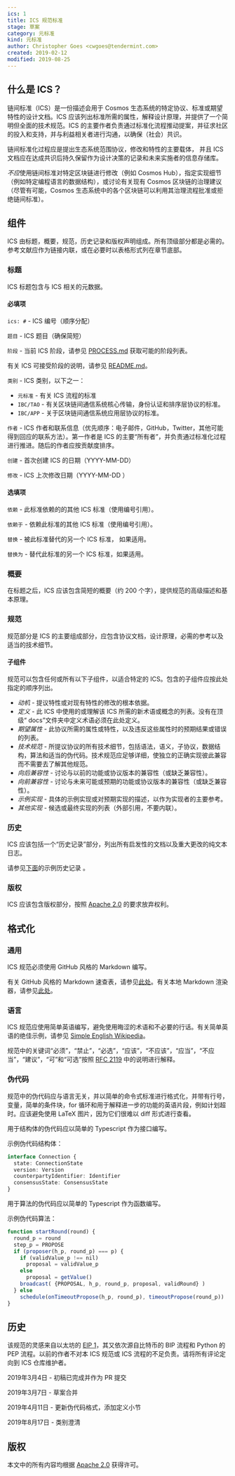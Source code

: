 ```yaml
---
ics: 1
title: ICS 规范标准
stage: 草案
category: 元标准
kind: 元标准
author: Christopher Goes <cwgoes@tendermint.com>
created: 2019-02-12
modified: 2019-08-25
---
```


## 什么是 ICS？

链间标准（ICS）是一份描述会用于 Cosmos 生态系统的特定协议、标准或期望特性的设计文档。ICS 应该列出标准所需的属性，解释设计原理，并提供了一个简明但全面的技术规范。ICS 的主要作者负责通过标准化流程推动提案，并征求社区的投入和支持，并与利益相关者进行沟通，以确保（社会）共识。

链间标准化过程应是提出生态系统范围协议，修改和特性的主要载体， 并且 ICS 文档应在达成共识后持久保留作为设计决策的记录和未来实施者的信息存储库。

*不应*使用链间标准对特定区块链进行修改（例如 Cosmos Hub），指定实现细节（例如特定编程语言的数据结构），或讨论有关现有 Cosmos 区块链的治理建议（尽管有可能，Cosmos 生态系统中的各个区块链可以利用其治理流程批准或拒绝链间标准）。

## 组件

ICS 由标题，概要，规范，历史记录和版权声明组成。所有顶级部分都是必需的。参考文献应作为链接内联，或在必要时以表格形式列在章节底部。

### 标题

ICS 标题包含与 ICS 相关的元数据。

#### 必填项

`ics: #` - ICS 编号（顺序分配）

`题目` - ICS 题目（确保简短）

`阶段` - 当前 ICS 阶段，请参见 [PROCESS.md](../../PROCESS.md) 获取可能的阶段列表。

有关 ICS 可接受阶段的说明，请参见 [README.md](../../README.md)。

`类别` - ICS 类别，以下之一：

- `元标准` - 有关 ICS 流程的标准
- `IBC/TAO` - 有关区块链间通信系统核心传输，身份认证和排序层协议的标准。
- `IBC/APP` - 关于区块链间通信系统应用层协议的标准。

`作者` - ICS 作者和联系信息（优先顺序：电子邮件，GitHub，Twitter，其他可能得到回应的联系方法）。第一作者是 ICS 的主要“所有者”，并负责通过标准化过程进行推进。随后的作者应按贡献度排序。

`创建` - 首次创建 ICS 的日期（YYYY-MM-DD）

`修改` - ICS 上次修改日期（YYYY-MM-DD ）

#### 选填项

`依赖` - 此标准依赖的的其他 ICS 标准（使用编号引用）。

`依赖于` - 依赖此标准的其他 ICS 标准（使用编号引用）。

`替换` - 被此标准替代的另一个 ICS 标准， 如果适用。

`替换为` - 替代此标准的另一个 ICS 标准，如果适用。

### 概要

在标题之后，ICS 应该包含简短的概要（约 200 个字），提供规范的高级描述和基本原理。

### 规范

规范部分是 ICS 的主要组成部分，应包含协议文档，设计原理，必需的参考以及适当的技术细节。

#### 子组件

规范可以包含任何或所有以下子组件，以适合特定的 ICS。包含的子组件应按此处指定的顺序列出。

- *动机* - 提议特性或对现有特性的修改的根本依据。
- *定义* - 此 ICS 中使用的或理解该 ICS 所需的新术语或概念的列表。没有在顶级“ docs”文件夹中定义术语必须在此处定义。
- *期望属性* - 此协议所需的属性或特性，以及违反这些属性时的预期结果或错误的列表。
- *技术规范* - 所提议协议的所有技术细节，包括语法，语义，子协议，数据结构，算法和适当的伪代码。技术规范应足够详细，使独立的正确实现彼此兼容而不需要去了解其他规范。
- *向后兼容性* - 讨论与以前的功能或协议版本的兼容性（或缺乏兼容性）。
- *向前兼容性* - 讨论与未来可能或预期的功能或协议版本的兼容性（或缺乏兼容性）。
- *示例实现* - 具体的示例实现或对预期实现的描述，以作为实现者的主要参考。
- *其他实现* - 候选或最终实现的列表（外部引用，不要内联）。

### 历史

ICS 应该包括一个“历史记录”部分，列出所有启发性的文档以及重大更改的纯文本日志。

请参见[下面](#history-1)的示例历史记录 。

### 版权

ICS 应该包含版权部分，按照 [Apache 2.0](https://www.apache.org/licenses/LICENSE-2.0) 的要求放弃权利。

## 格式化

### 通用

ICS 规范必须使用 GitHub 风格的 Markdown 编写。

有关 GitHub 风格的 Markdown 速查表，请参见[此处](https://github.com/adam-p/markdown-here/wiki/Markdown-Cheatsheet)。有关本地 Markdown 渲染器，请参见[此处](https://github.com/joeyespo/grip)。

### 语言

ICS 规范应使用简单英语编写，避免使用晦涩的术语和不必要的行话。有关简单英语的绝佳示例，请参见 [Simple English Wikipedia](https://simple.wikipedia.org/wiki/Main_Page)。

规范中的关键词“必须”，“禁止”，“必选”，“应该”，“不应该”，“应当”，“不应当”，“建议”，“可”和“可选”按照 [RFC 2119](https://tools.ietf.org/html/rfc2119) 中的说明进行解释。

### 伪代码

规范中的伪代码应与语言无关，并以简单的命令式标准进行格式化，并带有行号，变量，简单的条件块，for 循环和用于解释进一步的功能的英语片段，例如计划超时。应该避免使用 LaTeX 图片，因为它们很难以 diff 形式进行查看。

用于结构体的伪代码应以简单的 Typescript 作为接口编写。

示例伪代码结构体：

```typescript
interface Connection {
  state: ConnectionState
  version: Version
  counterpartyIdentifier: Identifier
  consensusState: ConsensusState
}
```

用于算法的伪代码应以简单的 Typescript 作为函数编写。

示例伪代码算法：

```typescript
function startRound(round) {
  round_p = round
  step_p = PROPOSE
  if (proposer(h_p, round_p) === p) {
    if (validValue_p !== nil)
      proposal = validValue_p
    else
      proposal = getValue()
    broadcast( {PROPOSAL, h_p, round_p, proposal, validRound} )
  } else
    schedule(onTimeoutPropose(h_p, round_p), timeoutPropose(round_p))
}
```

## 历史

该规范的灵感来自以太坊的 [EIP 1](https://github.com/ethereum/EIPs/blob/master/EIPS/eip-1.md)，其又依次源自比特币的 BIP 流程和 Python 的 PEP 流程。以前的作者不对本 ICS 规范或 ICS 流程的不足负责。请将所有评论定向到 ICS 仓库维护者。

2019年3月4日 - 初稿已完成并作为 PR 提交

2019年3月7日 - 草案合并

2019年4月11日 - 更新伪代码格式，添加定义小节

2019年8月17日 - 类别澄清

## 版权

本文中的所有内容均根据 [Apache 2.0](https://www.apache.org/licenses/LICENSE-2.0) 获得许可。
